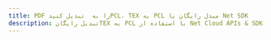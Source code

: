 ---title: PDF را به  تبدیل کنیدPCL، TEX به PCL مبدل رایگان یا Net SDKdescription: تبدیل رایگانTEX به PCL با استفاده از Net Cloud APIs & SDK همچنین اسناد PDF را در Cloud ایجاد، ویرایش و رندر کنید.---